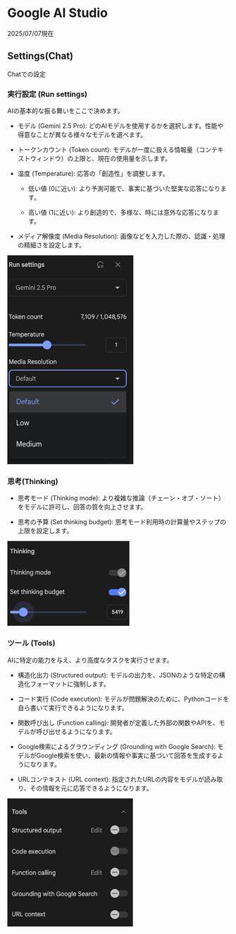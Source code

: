 # Google AI Studio
2025/07/07現在

## Settings(Chat)
Chatでの設定

### 実行設定 (Run settings)
AIの基本的な振る舞いをここで決めます。

- モデル (Gemini 2.5 Pro): どのAIモデルを使用するかを選択します。性能や得意なことが異なる様々なモデルを選べます。

- トークンカウント (Token count): モデルが一度に扱える情報量（コンテキストウィンドウ）の上限と、現在の使用量を示します。

- 温度 (Temperature): 応答の「創造性」を調整します。

    - 低い値 (0に近い): より予測可能で、事実に基づいた堅実な応答になります。

    - 高い値 (1に近い): より創造的で、多様な、時には意外な応答になります。

- メディア解像度 (Media Resolution): 画像などを入力した際の、認識・処理の精細さを設定します。

![alt text](run_settings.png)

### 思考(Thinking)

- 思考モード (Thinking mode): より複雑な推論（チェーン・オブ・ソート）をモデルに許可し、回答の質を向上させます。

- 思考の予算 (Set thinking budget): 思考モード利用時の計算量やステップの上限を設定します。

![alt text](thinking.png)

### ツール (Tools)
AIに特定の能力を与え、より高度なタスクを実行させます。

- 構造化出力 (Structured output): モデルの出力を、JSONのような特定の構造化フォーマットに強制します。

- コード実行 (Code execution): モデルが問題解決のために、Pythonコードを自ら書いて実行できるようになります。

- 関数呼び出し (Function calling): 開発者が定義した外部の関数やAPIを、モデルが呼び出せるようになります。

- Google検索によるグラウンディング (Grounding with Google Search): モデルがGoogle検索を使い、最新の情報や事実に基づいて回答を生成するようになります。

- URLコンテキスト (URL context): 指定されたURLの内容をモデルが読み取り、その情報を元に応答できるようになります。

![alt text](tools.png)
